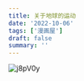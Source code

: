 ```yaml
---
title: 关于地球的运动
date: '2022-10-06'
tags: ['漫画屋']
draft: false
summary: ''
---
```


![j8pV0y](https://cdn.jsdelivr.net/gh/klaaay/pbed@main/uPic/j8pV0y.png)
